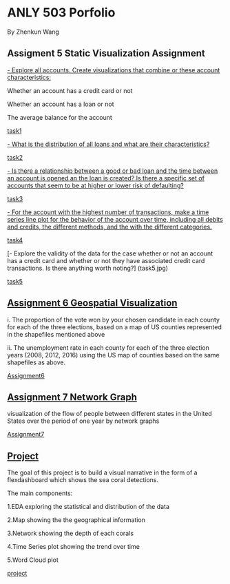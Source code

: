 

# ANLY 503 Porfolio
By Zhenkun Wang


## Assigment 5 Static Visualization Assignment

[- Explore all accounts. Create visualizations that combine or these account characteristics:](task1.html)

Whether an account has a credit card or not

Whether an account has a loan or not

The average balance for the account

[task1](task1.html)

[- What is the distribution of all loans and what are their characteristics?](task2.html)

[task2](task2.html)

[- Is there a relationship between a good or bad loan and the time between an account is opened an the loan is created? Is there a specific set of accounts that seem to be at higher or lower risk of defaulting?](task3.html)

[task3](task3.html)

[- For the account with the highest number of transactions, make a time series line plot for the behavior of the account over time, including all debits and credits, the different methods, and the with the different categories.](task4.html)

[task4](task4.html)

[- Explore the validity of the data for the case whether or not an account has a credit card and whether or not they have associated credit card transactions. Is there anything worth noting?] (task5.jpg)

[task5](task5.jpg)


## [Assignment 6 Geospatial Visualization ](a6.html)

i. The proportion of the vote won by your chosen candidate in each county for each of the three elections, based on a map of US counties represented in the shapefiles mentioned above

ii. The unemployment rate in each county for each of the three election years (2008, 2012, 2016) using the US map of counties based on the same shapefiles as above. 

[Assignment6](a6.html)

## [Assignment 7 Network Graph](networks.html)

visualization of the flow of people between different states in the United States over the period of one year by network graphs

[Assignment7](networks.html)

## [Project](final_project.html)


The goal of this project is to build a visual narrative in the form of a flexdashboard which shows the sea coral detections.

The main components:

1.EDA exploring the statistical and distribution of the data

2.Map showing the the geographical information

3.Network showing the depth of each corals

4.Time Series plot showing the trend over time

5.Word Cloud plot

[project](final_project.html)
